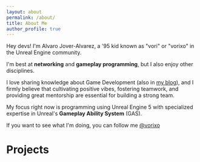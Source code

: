 ```yaml
---
layout: about
permalink: /about/
title: About Me
author_profile: true
---
```


Hey devs! I'm Alvaro Jover-Alvarez, a '95 kid known as "vori" or "vorixo" in the Unreal Engine community.

I'm best at **networking** and **gameplay programming**, but I also enjoy other disciplines.

I love sharing knowledge about Game Development (also in [my blog](https://vorixo.github.io/devtricks/)), and I firmly believe that cultivating positive vibes, fostering teamwork, and providing great mentorship are essential for building a strong team.

My focus right now is programming using Unreal Engine 5 with specialized expertise in Unreal's **Gameplay Ability System** (GAS).

If you want to see what I'm doing, you can follow me [@vorixo](https://twitter.com/vorixo)

# Projects






